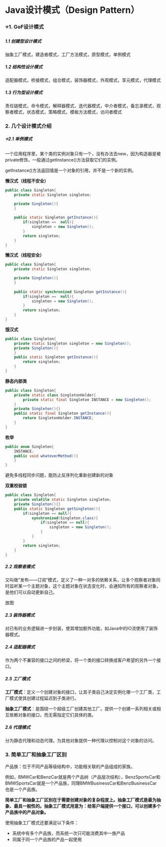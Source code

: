 # Java设计模式（Design Pattern）

### ⭐1. GoF设计模式

##### 1.1 创建型设计模式

抽象工厂模式，建造者模式，工厂方法模式，原型模式，单例模式

##### 1.2 结构性设计模式

适配器模式，桥接模式，组合模式，装饰器模式，外观模式，享元模式，代理模式

##### 1.3 行为型设计模式

责任链模式，命令模式，解释器模式，迭代器模式，中介者模式，备忘录模式，观察者模式，状态模式，策略模式，模板方法模式，访问者模式



### 2. 几个设计模式介绍

##### ⭐2.1 单例模式

一个应用程序里，某个类的实例对象只有一个，没有办法去new，因为构造器是被private修饰，一般通过getInstance()方法获取它们的实例。

getInstance()方法返回值是一个对象的引用，并不是一个新的实例。

**懒汉式（线程不安全）**

```java
public class Singleton{
	private static Singleton singleton;

	private Singleton(){
	}
	
	public static Singleton getInstance(){
		if(singleton ==  null){
			singleton = new Singleton();
		}
		return singleton;
	}
}
```

**懒汉式（线程安全）**

```java
public class Singleton{
	private static Singleton singleton;

	private Singleton(){
	}
	
	public static synchronized Singleton getInstance(){
		if(singleton ==  null){
			singleton = new Singleton();
		}
		return singleton;
	}
}
```

**饿汉式**

```java
public class Singleton{
	private static Singleton singleton = new Singleton();
	private Singleton(){
	}
	public static Singleton getInstance(){
		return singleton;
	}
}
```

**静态内部类**

```java
public class Singleton{
	private static class SingletonHolder{
		private static final Singleton INSTANCE = new Singleton();
	}
	private Singleton(){}
	public static final Singleton getInstance(){
		return SingletonHolder.INSTANCE;
	}
}
```

**枚举**

```java
public enum Singleton{
	INSTANCE;
	public void whateverMethod(){
	}
}
```

避免多线程同步问题，能防止反序列化重新创建新的对象

**双重校验锁**

```java
public class Singleton{
	private volatile static Singleton singleton;
	private Singleton(){}
	public static Singleton getSingleton(){
		if(singleton == null){
			synchronized(Singleton.class){
				if(singleton == null){
					singleton = new Singleton();
				}
			}
		}
		return singleton;
	}
}
```



##### 2.2 观察者模式

又叫做“发布——订阅”模式，定义了一种一对多的依赖关系，让多个观察者对象同时监听某一个主题对象，这个主题对象在状态变化时，会通知所有的观察者对象，是他们可以自动更新自己。

放图



##### 2.3 装饰器模式

对已有的业务逻辑进一步封装，使其增加额外功能，如Java中的IO流使用了装饰器模式。



##### 2.4 适配器模式

作为两个不兼容的接口之间的桥梁，将一个类的接口转换成客户希望的另外一个接口。



##### 2.5 工厂模式

**工厂模式**：定义一个创建对象的接口，让其子类自己决定实例化哪一个工厂类，工厂模式使其创建过程延迟到子类进行。

**抽象工厂模式**：是围绕一个超级工厂创建其他工厂。提供一个创建一系列相关或相互依赖对象的接口，而无需指定它们具体的类。



##### 2.6 代理模式

分为静态代理和动态代理。为其他对象提供一种代理以控制对这个对象的访问。



### 3. 简单工厂和抽象工厂区别

产品族：位于不同产品等级结构中，功能相关联的产品组成的家族。

例如，BMWCar和BenzCar就是两个产品树（产品层次结构），BenzSportsCar和BMWSportsCar就是一个产品族，同理BMWBusinessCar和BenzBusinessCar也是一个产品族。

**简单工厂和抽象工厂区别在于需要创建对象的复杂程度上。抽象工厂模式是最为抽象、最具一般性的。抽象工厂模式用意为：给客户端提供一个接口，可以创建多个产品族中的产品对象。**

使用抽象工厂模式还要满足以下条件：

- 系统中有多个产品族，而系统一次只可能消费其中一族产品
- 同属于同一个产品族的产品一起使用

